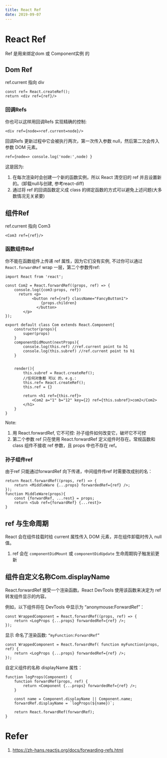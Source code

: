 ```yaml
---
title: React Ref
date: 2019-09-07
---
```

# React Ref
Ref 是用来绑定dom 或 Component实例 的

## Dom Ref
ref.current 指向 div

    const ref= React.createRef();
    return <div ref={ref}/>

### 回调Refs
你也可以这样用回调Refs 实现精确的控制:

    <div ref={node=>ref.current=node}/>

回调Refs 更新过程中它会被执行两次，第一次传入参数 null，然后第二次会传入参数 DOM 元素。

    ref={node=> console.log('node:',node) }

这是因为:
1. 在每次渲染时会创建一个新的函数实例，所以 React 清空旧的 ref 并且设置新的。(卸载null与创建, 参考react-diff)
2. 通过将 ref 的回调函数定义成 class 的绑定函数的方式可以避免上述问题(大多数情况无关紧要)


## 组件Ref
ref.current 指向 Com3

    <Com3 ref={ref}/>

### 函数组件Ref
你不能在函数组件上传递 ref 属性，因为它们没有实例,
不过你可以通过`React.forwardRef` wrap 一层，第二个参数传ref:

    import React from 'react';

    const Com2 = React.forwardRef((props, ref) => {
        console.log({com3:props, ref})
          return <p>
                <button ref={ref} className="FancyButton1">
                    {props.children}
                  </button>
            </p>
    });

    export default class Com extends React.Component{
        constructor(props){
            super(props)
        }
        componentDidMount(nextProps){
            console.log(this.ref) //ref.current point to h1
            console.log(this.subref) //ref.current point to h1
        }


        render(){
            this.subref = React.createRef();
            //任何对象都 可以 的，e.g.: 
            this.ref= React.createRef();
            this.ref = {}

            return <h1 ref={this.ref}>
                <Com2 a="1" b="12" key={2} ref={this.subref}>com2</Com2>
            </h1>
        }
    }

Note:
1. 用 React.forwardRef, 它不可控: 孙子组件如何改变它，破坏它不可控
1. 第二个参数 ref 只在使用 React.forwardRef 定义组件时存在。常规函数和 class 组件不接收 ref 参数，且 props 中也不存在 ref。

### 孙子组件ref
由于ref 只能通过forwardRef 向下传递，中间组件传ref 时需要改成别的名：

    return React.forwardRef((props, ref) => {
        return <MiddleWare {...props} forwardedRef={ref} />;
    });
    function MiddleWare(props){
        const {forwardRef, ...rest} = props;
        return <Sub ref={forwardRef} {...rest}>
    }

## ref 与生命周期
React 会在组件挂载时给 current 属性传入 DOM 元素，并在组件卸载时传入 null 值。
1. ref 会在 `componentDidMount` 或 `componentDidUpdate` 生命周期钩子触发前更新

## 组件自定义名称Com.displayName
React.forwardRef 接受一个渲染函数。React DevTools 使用该函数来决定为 ref 转发组件显示的内容。

例如，以下组件将在 DevTools 中显示为 “anonymouse:ForwardRef”：

    const WrappedComponent = React.forwardRef((props, ref) => {
        return <LogProps {...props} forwardedRef={ref} />;
    });

显示 命名了渲染函数: `“myFunction:ForwardRef”`

    const WrappedComponent = React.forwardRef( function myFunction(props, ref) {
        return <LogProps {...props} forwardedRef={ref} />;
    });

自定义组件的名称 displayName 属性：

    function logProps(Component) {
        function forwardRef(props, ref) {
            return <Component {...props} forwardedRef={ref} />;
        }

        const name = Component.displayName || Component.name;
        forwardRef.displayName = `logProps(${name})`;

        return React.forwardRef(forwardRef);
    }

# Refer
1. https://zh-hans.reactjs.org/docs/forwarding-refs.html